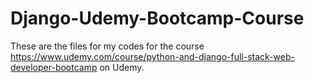 # Django-Udemy-Bootcamp-Course

These are the files for my codes for the course https://www.udemy.com/course/python-and-django-full-stack-web-developer-bootcamp on Udemy.
